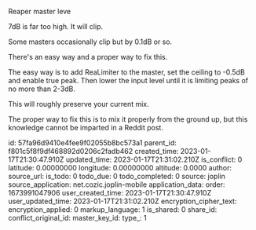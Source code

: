 Reaper master leve

7dB is far too high. It will clip.

Some masters occasionally clip but by 0.1dB or so.

There's an easy way and a proper way to fix this.

The easy way is to add ReaLimiter to the master, set the ceiling to -0.5dB and enable true peak. Then lower the input level until it is limiting peaks of no more than 2-3dB.

This will roughly preserve your current mix.

The proper way to fix this is to mix it properly from the ground up, but this knowledge cannot be imparted in a Reddit post.

id: 57fa96d9410e4fee9f02055b8bc573a1
parent_id: f801c5f8f9df468892d0206c2fadb462
created_time: 2023-01-17T21:30:47.910Z
updated_time: 2023-01-17T21:31:02.210Z
is_conflict: 0
latitude: 0.00000000
longitude: 0.00000000
altitude: 0.0000
author: 
source_url: 
is_todo: 0
todo_due: 0
todo_completed: 0
source: joplin
source_application: net.cozic.joplin-mobile
application_data: 
order: 1673991047906
user_created_time: 2023-01-17T21:30:47.910Z
user_updated_time: 2023-01-17T21:31:02.210Z
encryption_cipher_text: 
encryption_applied: 0
markup_language: 1
is_shared: 0
share_id: 
conflict_original_id: 
master_key_id: 
type_: 1